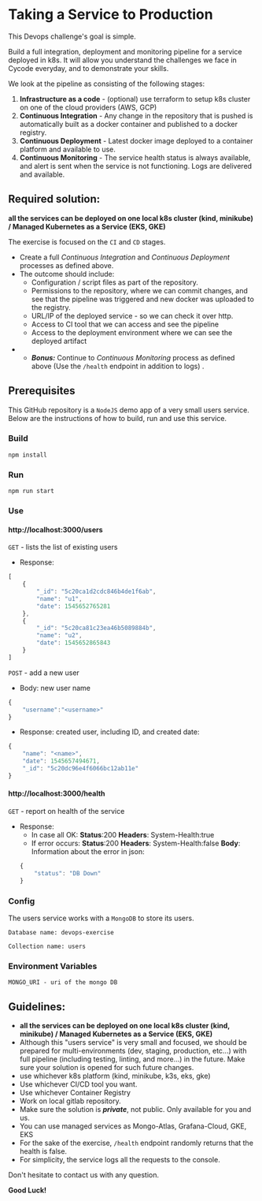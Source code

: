 
# Taking a Service to Production

This Devops challenge's goal is simple.

Build a full integration, deployment and monitoring pipeline for a service deployed in k8s. It will allow you understand the challenges we face in Cycode everyday, and to demonstrate your skills.

We look at the pipeline as consisting of the following stages:

1. **Infrastructure as a code** - (optional) use terraform to setup k8s cluster on one of the cloud providers (AWS, GCP)
2. **Continuous Integration** - Any change in the repository that is pushed is automatically built as a docker container and published to a docker registry.
3. **Continuous Deployment** - Latest docker image deployed to a container platform and available to use.
4. **Continuous Monitoring** - The service health status is always available, and alert is sent when the service is not functioning. Logs are delivered and available.

## Required solution:
**all the services can be deployed on one local k8s cluster (kind, minikube) / Managed Kubernetes as a Service (EKS, GKE)**

The exercise is focused on the `CI` and `CD` stages.

* Create a full _Continuous Integration_ and _Continuous Deployment_ processes as defined above.
* The outcome should include:
   * Configuration / script files as part of the repository.
   * Permissions to the repository, where we can commit changes, and see that the pipeline was triggered and new docker was uploaded to the registry.
   * URL/IP of the deployed service - so we can check it over http.
   * Access to CI tool that we can access and see the pipeline
   * Access to the deployment environment where we can see the deployed artifact
* * *__Bonus:__* Continue to _Continuous Monitoring_ process as defined above (Use the `/health` endpoint in addition to logs) .

## Prerequisites

This GitHub repository is a `NodeJS` demo app of a very small users service.
Below are the instructions of how to build, run and use this service.

### Build

   `npm install`

### Run

   `npm run start`

### Use

#### http://localhost:3000/users

`GET` - lists the list of existing users

* Response:
```javascript
[
    {
        "_id": "5c20ca1d2cdc846b4de1f6ab",
        "name": "u1",
        "date": 1545652765281
    },
    {
        "_id": "5c20ca81c23ea46b5089884b",
        "name": "u2",
        "date": 1545652865843
    }
]
```

`POST` - add a new user

* Body: new user name
```javascript
{
    "username":"<username>"
}
```

* Response: created user, including ID, and created date:
```javascript
{
    "name": "<name>",
    "date": 1545657494671,
    "_id": "5c20dc96e4f6066bc12ab11e"
}
```

#### http://localhost:3000/health

`GET` - report on health of the service

* Response:
  * In case all OK:
  **Status**:200
  **Headers**: System-Health:true
  * If error occurs:
  **Status**:200
  **Headers**: System-Health:false
  **Body**: Information about the error in json:
  ```javascript
  {
      "status": "DB Down"
  }
  ```


### Config

The users service works with a `MongoDB` to store its users.

   `Database name: devops-exercise`

   `Collection name: users`

### Environment Variables

   `MONGO_URI - uri of the mongo DB`

## Guidelines:

* **all the services can be deployed on one local k8s cluster (kind, minikube) / Managed Kubernetes as a Service (EKS, GKE)**
* Although this "users service" is very small and focused, we should be prepared for multi-environments (dev, staging, production, etc...) with full pipeline (including testing, linting, and more...) in the future. Make sure your solution is opened for such future changes.
* use whichever k8s platform (kind, minikube, k3s, eks, gke)
* Use whichever CI/CD tool you want.
* Use whichever Container Registry
* Work on local gitlab repository.
* Make sure the solution is *__private__*, not public. Only available for you and us.
* You can use managed services as Mongo-Atlas, Grafana-Cloud, GKE, EKS
* For the sake of the exercise, `/health` endpoint randomly returns that the health is false.
* For simplicity, the service logs all the requests to the console.

Don't hesitate to contact us with any question.

**Good Luck!**
